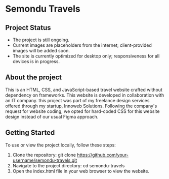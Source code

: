 # Semondu Travels

## Project Status
- The project is still ongoing.
- Current images are placeholders from the internet; client-provided images will be added soon.
- The site is currently optimized for desktop only; responsiveness for all devices is in progress.

## About the project
This is an HTML, CSS, and JavaScript-based travel website crafted without dependency on frameworks. This website is developed in collaboration with an IT company. this project was part of my freelance design services offered through my startup, Innoweb Solutions. Following the company's request for website coding, we opted for hard-coded CSS for this website design instead of our usual Figma approach.

## Getting Started
To use or view the project locally, follow these steps:
  1. Clone the repository: git clone https://github.com/your-username/semondu-travels.git
  2. Navigate to the project directory: cd semondu-travels
  3. Open the index.html file in your web browser to view the website.
